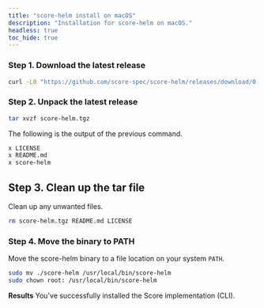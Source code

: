 ```yaml
---
title: "score-helm install on macOS"
description: "Installation for score-helm on macOS."
headless: true
toc_hide: true
---
```


### Step 1. Download the latest release

```bash
curl -L0 "https://github.com/score-spec/score-helm/releases/download/0.2.0/score-helm_0.9.0_darwin_arm64.tar.gz" -o score-helm.tgz
```

### Step 2. Unpack the latest release

```bash
tar xvzf score-helm.tgz
```

The following is the output of the previous command.

```bash
x LICENSE
x README.md
x score-helm
```

## Step 3. Clean up the tar file

Clean up any unwanted files.

```bash
rm score-helm.tgz README.md LICENSE
```

### Step 4. Move the binary to PATH

Move the score-helm binary to a file location on your system `PATH`.

```bash
sudo mv ./score-helm /usr/local/bin/score-helm
sudo chown root: /usr/local/bin/score-helm
```

**Results** You've successfully installed the Score implementation (CLI).
